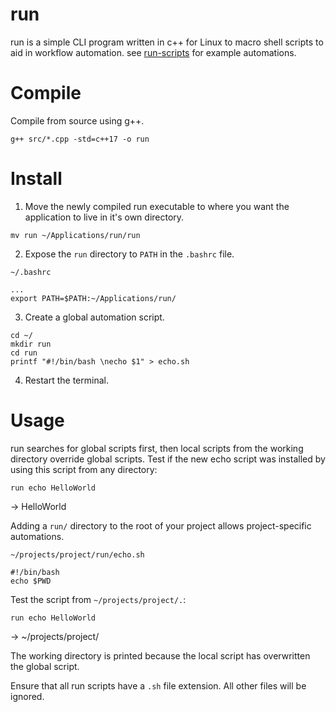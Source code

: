 # run

run is a simple CLI program written in c++ for Linux to macro shell scripts to aid in workflow automation.
see [run-scripts](https://github.com/Kilthunox/run-scripts) for example automations.



# Compile
Compile from source using g++.
```
g++ src/*.cpp -std=c++17 -o run
```


# Install
1. Move the newly compiled run executable to where you want the application to live in it's own directory.
```
mv run ~/Applications/run/run
```

2. Expose the `run` directory to `PATH` in the `.bashrc` file.

`~/.bashrc`
```
...
export PATH=$PATH:~/Applications/run/
```


3. Create a global automation script.
```
cd ~/
mkdir run
cd run
printf "#!/bin/bash \necho $1" > echo.sh
```

4. Restart the terminal.

# Usage
run searches for global scripts first, then local scripts from the working directory override global scripts.
Test if the new echo script was installed by using this script from any directory:
```
run echo HelloWorld
```
-> HelloWorld 


Adding a `run/` directory to the root of your project allows project-specific automations. 

`~/projects/project/run/echo.sh`
```
#!/bin/bash
echo $PWD
```

Test the script from `~/projects/project/.`:
```
run echo HelloWorld 
```
-> ~/projects/project/

The working directory is printed because the local script has overwritten the global script.

Ensure that all run scripts have a `.sh` file extension. All other files will be ignored.
